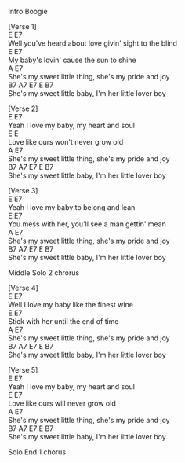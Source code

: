 Intro Boogie   
    
[Verse 1]   
            E                       E7   
Well you've heard about love givin' sight to the blind   
E                            E7   
  My baby's lovin' cause the sun to shine   
         A                            E7   
She's my sweet little thing, she's my pride and joy   
         B7                     A7                   E7  E  B7   
She's my sweet little baby, I'm her little lover boy   
    
[Verse 2]   
       E                E7   
Yeah I love my baby, my heart and soul   
E                      E   
  Love like ours won't never grow old   
         A                            E7   
She's my sweet little thing, she's my pride and joy   
         B7                     A7                   E7  E  B7   
She's my sweet little baby, I'm her little lover boy   
    
[Verse 3]   
       E                 E7   
Yeah I love my baby to belong and lean   
E                                 E7   
  You mess with her, you'll see a man gettin' mean   
         A                            E7   
She's my sweet little thing, she's my pride and joy   
         B7                     A7                   E7  E  B7   
She's my sweet little baby, I'm her little lover boy   
    
    
Middle Solo 2 chrorus   
    
[Verse 4]   
       E                     E7   
Well I love my baby like the finest wine   
E                         E7   
 Stick with her until the end of time   
         A                            E7   
She's my sweet little thing, she's my pride and joy   
         B7                     A7                   E7  E  B7   
She's my sweet little baby, I'm her little lover boy   
    
[Verse 5]   
       E                E7   
Yeah I love my baby, my heart and soul   
E                    E7   
 Love like ours will never grow old   
          A                           E7   
She's my sweet little thing, she's my pride and joy   
         B7                     A7                   E7  E  B7   
She's my sweet little baby, I'm her little lover boy   
    
Solo End 1 chorus   

